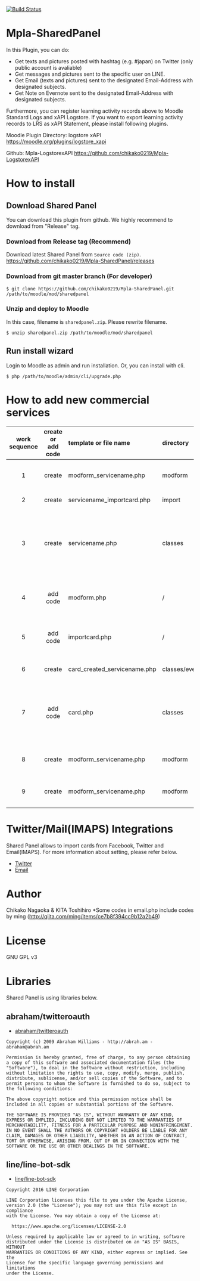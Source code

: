 [![Build Status](https://travis-ci.org/yuesan/sharedpanel.svg?branch=master)](https://travis-ci.org/yuesan/sharedpanel)

# Mpla-SharedPanel

In this Plugin, you can do:

* Get texts and pictures posted with hashtag (e.g. #japan) on Twitter (only public account is avaliable)
* Get messages and pictures sent to the specific user on LINE.
* Get Email (texts and pictures) sent to the designated Email-Address with designated subjects.
* Get Note on Evernote sent to  the designated Email-Address with designated subjects.

Furthermore, you can register learning activity records above to Moodle Standard Logs and xAPI Logstore.
If you want to export learning activity records to LRS as xAPI Statement, please install following plugins.

Moodle Plugin Directory: logstore xAPI
https://moodle.org/plugins/logstore_xapi

Github: Mpla-LogstorexAPI
https://github.com/chikako0219/Mpla-LogstorexAPI


# How to install
## Download Shared Panel
You can download this plugin from github.
We highly recommend to download from "Release" tag.

### Download from Release tag (Recommend)
Download latest Shared Panel from  `Source code (zip)`. 
https://github.com/chikako0219/Mpla-SharedPanel/releases

### Download from git master branch (For developer)

``` shell
$ git clone https://github.com/chikako0219/Mpla-SharedPanel.git /path/to/moodle/mod/sharedpanel
```

### Unzip and deploy to Moodle
In this case, filename is `sharedpanel.zip`. Please rewrite filename.

```
$ unzip sharedpanel.zip /path/to/moodle/mod/sharedpanel
```

## Run install wizard

Login to Moodle as admin and run installation. Or, you can install with cli.

``` shell
$ php /path/to/moodle/admin/cli/upgrade.php
```

# How to add new commercial services

| work sequence | create or add code| template or file name | directory | Details |
|:---:|:---:|:---|:---|:---|
| 1 | create | modform_servicename.php | modform | provides a field for entering the access token and app ID of the commercial service on setting page for learning activities |
| 2 | create | servicename_importcard.php | import | call the "import method" in servicename.php |
| 3 | create | servicename.php | classes | Authenticate with the commercial service in the Import method, get information such as user name from commercial services, and pass retrieved information (username, posts, time, etc) from the commercial service to "add method" in card.php|
| 4 | add code | modform.php | / | By adding the code to require modform_servicename.php (work sequence 1), a field is displayed on setting page for learning activities |
| 5 | add code | importcard.php | / | By adding the code to require servicename_importcard.php (work sequence 2), you can call servicename_importcard.php |
| 6 | create | card_created_servicename.php | classes/event | Define how to show descriptions on Moodle's standard log display page |
| 7 | add code | card.php | classes | By adding the code which calls card_created_servicename.php (work sequence 7), it is possible to register retrieved information (username, posts, time, etc) from the commercial service to the standard log and send them to xAPI logstore. |
| 8 | create | modform_servicename.php | modform | provides a field for entering the access token and app ID of the commercial service on setting page for learning activities |
| 9 | create | modform_servicename.php | modform | provides a field for entering the access token and app ID of the commercial service on setting page for learning activities |

# Twitter/Mail(IMAPS) Integrations
Shared Panel allows to import cards from Facebook, Twitter and Email(IMAPS). For more information about setting, please refer below.

* [Twitter](https://github.com/chikako0219/sharedpanel/wiki/Twitter)
* [Email](https://github.com/chikako0219/sharedpanel/wiki/Email)

# Author
Chikako Nagaoka & KITA Toshihiro
*Some codes in email.php include codes by ming (http://qiita.com/ming/items/ce7b8f394cc9b12a2b49)

# License
GNU GPL v3

# Libraries
Shared Panel is using libraries below.

## abraham/twitteroauth

* [abraham/twitteroauth](https://github.com/abraham/twitteroauth)

```
Copyright (c) 2009 Abraham Williams - http://abrah.am - abraham@abrah.am

Permission is hereby granted, free of charge, to any person obtaining a copy of this software and associated documentation files (the "Software"), to deal in the Software without restriction, including without limitation the rights to use, copy, modify, merge, publish, distribute, sublicense, and/or sell copies of the Software, and to permit persons to whom the Software is furnished to do so, subject to the following conditions:

The above copyright notice and this permission notice shall be included in all copies or substantial portions of the Software.

THE SOFTWARE IS PROVIDED "AS IS", WITHOUT WARRANTY OF ANY KIND, EXPRESS OR IMPLIED, INCLUDING BUT NOT LIMITED TO THE WARRANTIES OF MERCHANTABILITY, FITNESS FOR A PARTICULAR PURPOSE AND NONINFRINGEMENT. IN NO EVENT SHALL THE AUTHORS OR COPYRIGHT HOLDERS BE LIABLE FOR ANY CLAIM, DAMAGES OR OTHER LIABILITY, WHETHER IN AN ACTION OF CONTRACT, TORT OR OTHERWISE, ARISING FROM, OUT OF OR IN CONNECTION WITH THE SOFTWARE OR THE USE OR OTHER DEALINGS IN THE SOFTWARE.
```

## line/line-bot-sdk
* [line/line-bot-sdk](https://github.com/line/line-bot-sdk-php)

```
Copyright 2016 LINE Corporation

LINE Corporation licenses this file to you under the Apache License,
version 2.0 (the "License"); you may not use this file except in compliance
with the License. You may obtain a copy of the License at:

  https://www.apache.org/licenses/LICENSE-2.0

Unless required by applicable law or agreed to in writing, software
distributed under the License is distributed on an "AS IS" BASIS, WITHOUT
WARRANTIES OR CONDITIONS OF ANY KIND, either express or implied. See the
License for the specific language governing permissions and limitations
under the License.
```
